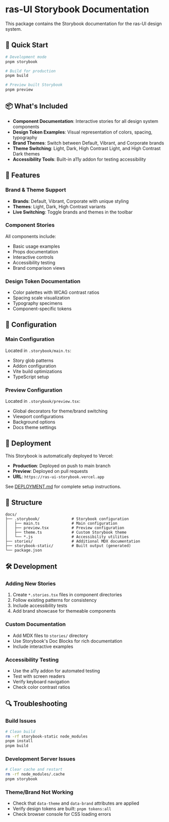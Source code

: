 # ras-UI Storybook Documentation

This package contains the Storybook documentation for the ras-UI design system.

## 🚀 Quick Start

```bash
# Development mode
pnpm storybook

# Build for production
pnpm build

# Preview built Storybook
pnpm preview
```

## 📦 What's Included

- **Component Documentation**: Interactive stories for all design system components
- **Design Token Examples**: Visual representation of colors, spacing, typography
- **Brand Themes**: Switch between Default, Vibrant, and Corporate brands
- **Theme Switching**: Light, Dark, High Contrast Light, and High Contrast Dark themes
- **Accessibility Tools**: Built-in a11y addon for testing accessibility

## 🌟 Features

### Brand & Theme Support

- **Brands**: Default, Vibrant, Corporate with unique styling
- **Themes**: Light, Dark, High Contrast variants
- **Live Switching**: Toggle brands and themes in the toolbar

### Component Stories

All components include:

- Basic usage examples
- Props documentation
- Interactive controls
- Accessibility testing
- Brand comparison views

### Design Token Documentation

- Color palettes with WCAG contrast ratios
- Spacing scale visualization
- Typography specimens
- Component-specific tokens

## 🔧 Configuration

### Main Configuration

Located in `.storybook/main.ts`:

- Story glob patterns
- Addon configuration
- Vite build optimizations
- TypeScript setup

### Preview Configuration

Located in `.storybook/preview.tsx`:

- Global decorators for theme/brand switching
- Viewport configurations
- Background options
- Docs theme settings

## 🚀 Deployment

This Storybook is automatically deployed to Vercel:

- **Production**: Deployed on push to main branch
- **Preview**: Deployed on pull requests
- **URL**: `https://ras-ui-storybook.vercel.app`

See [DEPLOYMENT.md](../../DEPLOYMENT.md) for complete setup instructions.

## 📁 Structure

```
docs/
├── .storybook/              # Storybook configuration
│   ├── main.ts              # Main configuration
│   ├── preview.tsx          # Preview configuration
│   ├── theme.ts             # Custom Storybook theme
│   └── *.js                 # Accessibility utilities
├── stories/                 # Additional MDX documentation
├── storybook-static/        # Built output (generated)
└── package.json
```

## 🛠 Development

### Adding New Stories

1. Create `*.stories.tsx` files in component directories
2. Follow existing patterns for consistency
3. Include accessibility tests
4. Add brand showcase for themeable components

### Custom Documentation

- Add MDX files to `stories/` directory
- Use Storybook's Doc Blocks for rich documentation
- Include interactive examples

### Accessibility Testing

- Use the a11y addon for automated testing
- Test with screen readers
- Verify keyboard navigation
- Check color contrast ratios

## 🔍 Troubleshooting

### Build Issues

```bash
# Clean build
rm -rf storybook-static node_modules
pnpm install
pnpm build
```

### Development Server Issues

```bash
# Clear cache and restart
rm -rf node_modules/.cache
pnpm storybook
```

### Theme/Brand Not Working

- Check that `data-theme` and `data-brand` attributes are applied
- Verify design tokens are built: `pnpm tokens:all`
- Check browser console for CSS loading errors
